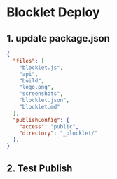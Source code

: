 # Blocklet Deploy

## 1. update package.json

```json
{
  "files": [
    "blocklet.js",
    "api",
    "build",
    "logo.png",
    "screenshots",
    "blocklet.json",
    "blocklet.md"
  ],
  "publishConfig": {
    "access": "public",
    "directory": "_blocklet/"
  },
}
```

## 2. Test Publish
